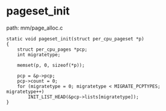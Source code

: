 pageset_init
========================================

path: mm/page_alloc.c
```
static void pageset_init(struct per_cpu_pageset *p)
{
    struct per_cpu_pages *pcp;
    int migratetype;

    memset(p, 0, sizeof(*p));

    pcp = &p->pcp;
    pcp->count = 0;
    for (migratetype = 0; migratetype < MIGRATE_PCPTYPES; migratetype++)
        INIT_LIST_HEAD(&pcp->lists[migratetype]);
}
```